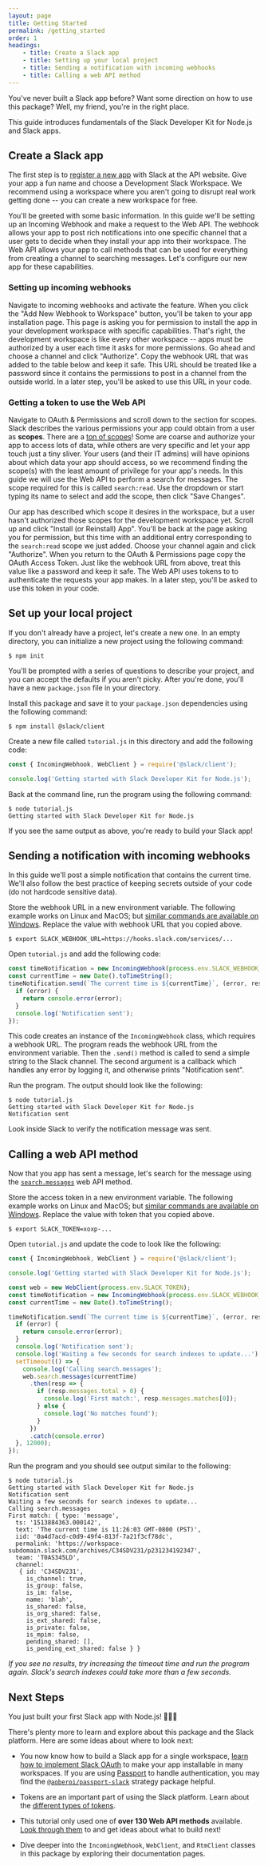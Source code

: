 ```yaml
---
layout: page
title: Getting Started
permalink: /getting_started
order: 1
headings:
    - title: Create a Slack app
    - title: Setting up your local project
    - title: Sending a notification with incoming webhooks
    - title: Calling a web API method
---
```


You've never built a Slack app before? Want some direction on how to use this package? Well, my
friend, you're in the right place.

This guide introduces fundamentals of the Slack Developer Kit for Node.js and Slack apps.

## Create a Slack app

The first step is to [register a new app](https://api.slack.com/apps/new) with Slack at the API
website. Give your app a fun name and choose a Development Slack Workspace. We recommend using
a workspace where you aren't going to disrupt real work getting done -- you can create a new
workspace for free.

You'll be greeted with some basic information. In this guide we'll be setting up an Incoming Webhook
and make a request to the Web API. The webhook allows your app to post rich notifications into
one specific channel that a user gets to decide when they install your app into their workspace.
The Web API allows your app to call methods that can be used for everything from creating a channel
to searching messages. Let's configure our new app for these capabilities.

### Setting up incoming webhooks

Navigate to incoming webhooks and activate the feature. When you click the "Add New Webhook to
Workspace" button, you'll be taken to your app installation page. This page is asking you for
permission to install the app in your development workspace with specific capabilities. That's
right, the development workspace is like every other workspace -- apps must be authorized by a user
each time it asks for more permissions. Go ahead and choose a channel and click "Authorize".
Copy the webhook URL that was added to the table below and keep it safe. This URL should be treated
like a password since it contains the permissions to post in a channel from the outside world. In
a later step, you'll be asked to use this URL in your code.

### Getting a token to use the Web API

Navigate to OAuth & Permissions and scroll down to the section for scopes. Slack describes the
various permissions your app could obtain from a user as **scopes**. There are a
[ton of scopes](https://api.slack.com/scopes)! Some are coarse and authorize your app to access lots
of data, while others are very specific and let your app touch just a tiny sliver. Your users (and
their IT admins) will have opinions about which data your app should access, so we recommend finding
the scope(s) with the least amount of privilege for your app's needs. In this guide we will use the
Web API to perform a search for messages. The scope required for this is called `search:read`. Use
the dropdown or start typing its name to select and add the scope, then click "Save Changes".

Our app has described which scope it desires in the workspace, but a user hasn't authorized those
scopes for the development workspace yet. Scroll up and click "Install (or Reinstall) App". You'll
be back at the page asking you for permission, but this time with an additional entry corresponding
to the `search:read` scope we just added. Choose your channel again and click "Authorize". When you
return to the OAuth & Permissions page copy the OAuth Access Token. Just like the webhook URL from
above, treat this value like a password and keep it safe. The Web API uses tokens to
to authenticate the requests your app makes. In a later step, you'll be asked to use this token in
your code.

## Set up your local project

If you don't already have a project, let's create a new one. In an empty directory, you can
initialize a new project using the following command:

```shell
$ npm init
```

You'll be prompted with a series of questions to describe your project, and you can accept the
defaults if you aren't picky. After you're done, you'll have a new `package.json` file in your
directory.

Install this package and save it to your `package.json` dependencies using the following command:

```shell
$ npm install @slack/client
```

Create a new file called `tutorial.js` in this directory and add the following code:

```javascript
const { IncomingWebhook, WebClient } = require('@slack/client');

console.log('Getting started with Slack Developer Kit for Node.js');
```

Back at the command line, run the program using the following command:

```shell
$ node tutorial.js
Getting started with Slack Developer Kit for Node.js
```

If you see the same output as above, you're ready to build your Slack app!

## Sending a notification with incoming webhooks

In this guide we'll post a simple notification that contains the current time. We'll also follow
the best practice of keeping secrets outside of your code (do not hardcode sensitive data).

Store the webhook URL in a new environment variable. The following example works on Linux and MacOS;
but [similar commands are available on Windows](https://superuser.com/a/212153/94970). Replace the
value with webhook URL that you copied above.

```shell
$ export SLACK_WEBHOOK_URL=https://hooks.slack.com/services/...
```

Open `tutorial.js` and add the following code:

```javascript
const timeNotification = new IncomingWebhook(process.env.SLACK_WEBHOOK_URL);
const currentTime = new Date().toTimeString();
timeNotification.send(`The current time is ${currentTime}`, (error, resp) => {
  if (error) {
    return console.error(error);
  }
  console.log('Notification sent');
});
```

This code creates an instance of the `IncomingWebhook` class, which requires a webhook URL. The
program reads the webhook URL from the environment variable. Then the `.send()` method is called to
send a simple string to the Slack channel. The second argument is a callback which handles any
error by logging it, and otherwise prints "Notification sent".

Run the program. The output should look like the following:

```shell
$ node tutorial.js
Getting started with Slack Developer Kit for Node.js
Notification sent
```

Look inside Slack to verify the notification message was sent.

## Calling a web API method

Now that you app has sent a message, let's search for the message using the
[`search.messages`](https://api.slack.com/methods/search.messages) web API method.

Store the access token in a new environment variable. The following example works on Linux and MacOS;
but [similar commands are available on Windows](https://superuser.com/a/212153/94970). Replace the
value with token that you copied above.

```
$ export SLACK_TOKEN=xoxp-...
```

Open `tutorial.js` and update the code to look like the following:

```javascript
const { IncomingWebhook, WebClient } = require('@slack/client');

console.log('Getting started with Slack Developer Kit for Node.js');

const web = new WebClient(process.env.SLACK_TOKEN);
const timeNotification = new IncomingWebhook(process.env.SLACK_WEBHOOK_URL);
const currentTime = new Date().toTimeString();

timeNotification.send(`The current time is ${currentTime}`, (error, resp) => {
  if (error) {
    return console.error(error);
  }
  console.log('Notification sent');
  console.log('Waiting a few seconds for search indexes to update...');
  setTimeout(() => {
    console.log('Calling search.messages');
    web.search.messages(currentTime)
      .then(resp => {
        if (resp.messages.total > 0) {
          console.log('First match:', resp.messages.matches[0]);
        } else {
          console.log('No matches found');
        }
      })
      .catch(console.error)
  }, 12000);
});
```

Run the program and you should see output similar to the following:

```shell
$ node tutorial.js
Getting started with Slack Developer Kit for Node.js
Notification sent
Waiting a few seconds for search indexes to update...
Calling search.messages
First match: { type: 'message',
  ts: '1513884363.000142',
  text: 'The current time is 11:26:03 GMT-0800 (PST)',
  iid: '0a4d7acd-c0d9-49f4-813f-7a21f3cf78dc',
  permalink: 'https://workspace-subdomain.slack.com/archives/C34SDV231/p231234192347',
  team: 'T0AS345LD',
  channel:
   { id: 'C34SDV231',
     is_channel: true,
     is_group: false,
     is_im: false,
     name: 'blah',
     is_shared: false,
     is_org_shared: false,
     is_ext_shared: false,
     is_private: false,
     is_mpim: false,
     pending_shared: [],
     is_pending_ext_shared: false } }
```

_If you see no results, try increasing the timeout time and run the program again. Slack's
search indexes could take more than a few seconds._

## Next Steps

You just built your first Slack app with Node.js! 🎉💃🌮

There's plenty more to learn and explore about this package and the Slack platform. Here are some
ideas about where to look next:

* You now know how to build a Slack app for a single workspace,
  [learn how to implement Slack OAuth](https://api.slack.com/docs/oauth) to make your app
  installable in many workspaces. If you are using [Passport](http://www.passportjs.org/) to handle
  authentication, you may find the
  [`@aoberoi/passport-slack`](https://github.com/aoberoi/passport-slack) strategy package helpful.

* Tokens are an important part of using the Slack platform. Learn about the
  [different types of tokens](https://api.slack.com/docs/token-types).

* This tutorial only used one of **over 130 Web API methods** available.
  [Look through them](https://api.slack.com/methods) to and get ideas about what to build next!

* Dive deeper into the `IncomingWebhook`, `WebClient`, and `RtmClient` classes in this package by
  exploring their documentation pages.
